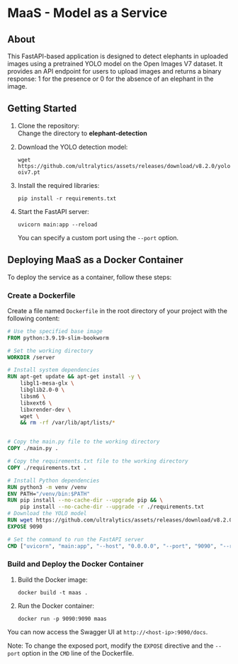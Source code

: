 # MaaS - Model as a Service

## About

This FastAPI-based application is designed to detect elephants in uploaded images using a pretrained YOLO model on the Open Images V7 dataset. It provides an API endpoint for users to upload images and returns a binary response: 1 for the presence or 0 for the absence of an elephant in the image.

## Getting Started

1. Clone the repository:\
   Change the directory to **elephant-detection**

2. Download the YOLO detection model:
   ```
   wget https://github.com/ultralytics/assets/releases/download/v8.2.0/yolov8x-oiv7.pt
   ```

3. Install the required libraries:
   ```
   pip install -r requirements.txt
   ```

4. Start the FastAPI server:
   ```
   uvicorn main:app --reload
   ```
   You can specify a custom port using the `--port` option.

## Deploying MaaS as a Docker Container

To deploy the service as a container, follow these steps:

### Create a Dockerfile

Create a file named `Dockerfile` in the root directory of your project with the following content:

```dockerfile
# Use the specified base image
FROM python:3.9.19-slim-bookworm

# Set the working directory
WORKDIR /server

# Install system dependencies
RUN apt-get update && apt-get install -y \
    libgl1-mesa-glx \
    libglib2.0-0 \
    libsm6 \
    libxext6 \
    libxrender-dev \
    wget \
    && rm -rf /var/lib/apt/lists/*


# Copy the main.py file to the working directory
COPY ./main.py .

# Copy the requirements.txt file to the working directory
COPY ./requirements.txt .

# Install Python dependencies
RUN python3 -m venv /venv
ENV PATH="/venv/bin:$PATH"
RUN pip install --no-cache-dir --upgrade pip && \
    pip install --no-cache-dir --upgrade -r ./requirements.txt
# Download the YOLO model
RUN wget https://github.com/ultralytics/assets/releases/download/v8.2.0/yolov8x-oiv7.pt
EXPOSE 9090

# Set the command to run the FastAPI server
CMD ["uvicorn", "main:app", "--host", "0.0.0.0", "--port", "9090", "--reload"]
```

### Build and Deploy the Docker Container

1. Build the Docker image:
   ```
   docker build -t maas .
   ```

2. Run the Docker container:
   ```
   docker run -p 9090:9090 maas
   ```

You can now access the Swagger UI at `http://<host-ip>:9090/docs`.

Note: To change the exposed port, modify the `EXPOSE` directive and the `--port` option in the `CMD` line of the Dockerfile.